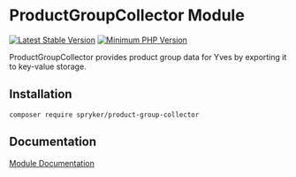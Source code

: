 # ProductGroupCollector Module
[![Latest Stable Version](https://poser.pugx.org/spryker/product-group-collector/v/stable.svg)](https://packagist.org/packages/spryker/product-group-collector)
[![Minimum PHP Version](https://img.shields.io/badge/php-%3E%3D%207.4-8892BF.svg)](https://php.net/)

ProductGroupCollector provides product group data for Yves by exporting it to key-value storage.

## Installation

```
composer require spryker/product-group-collector
```

## Documentation

[Module Documentation](https://docs.spryker.com)
